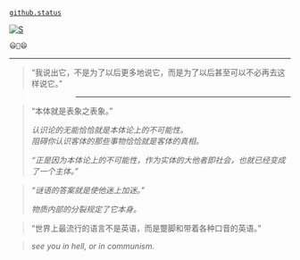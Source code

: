 [`github.status`](https://githubstatus.com/)

[![S](https://readme-typing-svg.herokuapp.com?font=anka+coder&duration=2048&pause=1024&color=F72C4F&center=true&vCenter=true&width=435&lines=yhm+ypa+%F0%9F%98%83;%F0%9F%98%90;%F0%9F%98%AC;%F0%9F%99%83)](https://git.io/typing-svg)

~~~~ postscript
😃🤔😄
~~~~

----


> “我说出它，不是为了以后更多地说它，而是为了以后甚至可以不必再去这样说它。”

> > > ---

> “本体就是表象之表象。”
> 
> *认识论的无能恰恰就是本体论上的不可能性。*  
> *阻碍你认识客体的那些事物恰恰就是客体的真相。*  
> 
> *“正是因为本体论上的不可能性，作为实体的大他者即社会，也就已经变成了一个主体。”*
> 

> *“谜语的答案就是使他迷上加迷。”*
> 
> *物质内部的分裂规定了它本身。*
> 

> “世界上最流行的语言不是英语，而是蹩脚和带着各种口音的英语。”

> *see you in hell, or in communism.*
